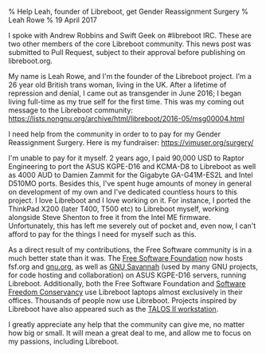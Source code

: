 % Help Leah, founder of Libreboot, get Gender Reassignment Surgery
% Leah Rowe
% 19 April 2017

I spoke with Andrew Robbins and Swift Geek on #libreboot IRC. These are two
other members of the core Libreboot community. This news post was submitted to
Pull Request, subject to their approval before publishing on libreboot.org.

My name is Leah Rowe, and I'm the founder of the Libreboot project. I’m a 26
year old British trans woman, living in the UK. After a lifetime of
repression and denial, I came out as transgender in June 2016; I
began living full-time as my true self for the first time. This was my coming
out message to the Libreboot community:
<https://lists.nongnu.org/archive/html/libreboot/2016-05/msg00004.html>

I need help from the community in order to to pay for my Gender Reassignment
Surgery. Here is my fundraiser:
<https://vimuser.org/surgery/>

I'm unable to pay for it myself. 2 years ago, I paid 90,000 USD to Raptor
Engineering to port the ASUS KGPE-D16 and KCMA-D8 to Libreboot as well as 4000
AUD to Damien Zammit for the Gigabyte GA-G41M-ES2L and Intel D510MO ports.
Besides this, I've spent huge amounts of money in general on development of my
own and I've dedicated countless hours to this project. I love Libreboot
and I love working on it. For instance, I ported the ThinkPad X200 (later T400,
T500 etc) to Libreboot myself, working alongside Steve Shenton to free it from
the Intel ME firmware. Unfortunately, this has left me severely out of pocket
and, even now, I can't afford to pay for the things I need for myself such as
this.

As a direct result of my contributions, the Free Software community is in a
much better state than it was.
The [Free Software Foundation](https://www.fsf.org/) now hosts fsf.org and
[gnu.org](https://www.gnu.org/), as well as
[GNU Savannah](https://savannah.gnu.org/) (used by many GNU projects, for code
hosting and collaboration) on ASUS KGPE-D16
servers, running Libreboot. Additionally, both the Free Software Foundation and
[Software Freedom Conservancy](https://sfconservancy.org/) use Libreboot laptops
almost exclusively in their offices. Thousands of people now use Libreboot.
Projects inspired by Libreboot have also appeared such as the
[TALOS II workstation](https://www.raptorcs.com/TALOSII/).

I greatly appreciate any help that the community can give me, no matter how
big or small. It will mean a great deal to me, and allow me to focus on my
passions, including Libreboot.
